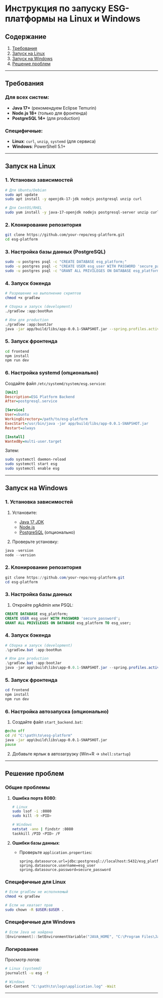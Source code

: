 # Инструкция по запуску ESG-платформы на Linux и Windows

## Содержание
1. [Требования](#требования)
2. [Запуск на Linux](#запуск-на-linux)
3. [Запуск на Windows](#запуск-на-windows)
4. [Решение проблем](#решение-проблем)

---

## Требования

### Для всех систем:
- **Java 17+** (рекомендуем Eclipse Temurin)
- **Node.js 18+** (только для фронтенда)
- **PostgreSQL 14+** (для production)

### Специфичные:
- **Linux**: `curl`, `unzip`, `systemd` (для сервиса)
- **Windows**: PowerShell 5.1+

---

## Запуск на Linux

### 1. Установка зависимостей

```bash
# Для Ubuntu/Debian
sudo apt update
sudo apt install -y openjdk-17-jdk nodejs postgresql unzip curl

# Для CentOS/RHEL
sudo yum install -y java-17-openjdk nodejs postgresql-server unzip curl
```

### 2. Клонирование репозитория

```bash
git clone https://github.com/your-repo/esg-platform.git
cd esg-platform
```

### 3. Настройка базы данных (PostgreSQL)

```bash
sudo -u postgres psql -c "CREATE DATABASE esg_platform;"
sudo -u postgres psql -c "CREATE USER esg_user WITH PASSWORD 'secure_password';"
sudo -u postgres psql -c "GRANT ALL PRIVILEGES ON DATABASE esg_platform TO esg_user;"
```

### 4. Запуск бэкенда

```bash
# Разрешение на выполнение скриптов
chmod +x gradlew

# Сборка и запуск (development)
./gradlew :app:bootRun

# Или для production
./gradlew :app:bootJar
java -jar app/build/libs/app-0.0.1-SNAPSHOT.jar --spring.profiles.active=prod
```

### 5. Запуск фронтенда

```bash
cd frontend
npm install
npm run dev
```

### 6. Настройка systemd (опционально)

Создайте файл `/etc/systemd/system/esg.service`:
```ini
[Unit]
Description=ESG Platform Backend
After=postgresql.service

[Service]
User=ubuntu
WorkingDirectory=/path/to/esg-platform
ExecStart=/usr/bin/java -jar app/build/libs/app-0.0.1-SNAPSHOT.jar
Restart=always

[Install]
WantedBy=multi-user.target
```

Затем:
```bash
sudo systemctl daemon-reload
sudo systemctl start esg
sudo systemctl enable esg
```

---

## Запуск на Windows

### 1. Установка зависимостей

1. Установите:
   - [Java 17 JDK](https://adoptium.net/temurin/releases/)
   - [Node.js](https://nodejs.org/)
   - [PostgreSQL](https://www.postgresql.org/download/windows/) (опционально)

2. Проверьте установку:
```powershell
java -version
node --version
```

### 2. Клонирование репозитория

```powershell
git clone https://github.com/your-repo/esg-platform.git
cd esg-platform
```

### 3. Настройка базы данных

1. Откройте pgAdmin или PSQL:
```sql
CREATE DATABASE esg_platform;
CREATE USER esg_user WITH PASSWORD 'secure_password';
GRANT ALL PRIVILEGES ON DATABASE esg_platform TO esg_user;
```

### 4. Запуск бэкенда

```powershell
# Сборка и запуск (development)
.\gradlew.bat :app:bootRun

# Или для production
.\gradlew.bat :app:bootJar
java -jar app\build\libs\app-0.0.1-SNAPSHOT.jar --spring.profiles.active=prod
```

### 5. Запуск фронтенда

```powershell
cd frontend
npm install
npm run dev
```

### 6. Настройка автозапуска (опционально)

1. Создайте файл `start_backend.bat`:
```bat
@echo off
cd /d "C:\path\to\esg-platform"
java -jar app\build\libs\app-0.0.1-SNAPSHOT.jar
pause
```

2. Добавьте ярлык в автозагрузку (Win+R → `shell:startup`)

---

## Решение проблем

### Общие проблемы
1. **Ошибка порта 8080**:
   ```bash
   # Linux
   sudo lsof -i :8080
   sudo kill -9 <PID>

   # Windows
   netstat -ano | findstr :8080
   taskkill /PID <PID> /F
   ```

2. **Ошибки базы данных**:
   - Проверьте `application.properties`:
     ```properties
     spring.datasource.url=jdbc:postgresql://localhost:5432/esg_platform
     spring.datasource.username=esg_user
     spring.datasource.password=secure_password
     ```

### Специфичные для Linux
```bash
# Если gradlew не исполняемый
chmod +x gradlew

# Если не хватает прав
sudo chown -R $USER:$USER .
```

### Специфичные для Windows
```powershell
# Если Java не найдена
[Environment]::SetEnvironmentVariable("JAVA_HOME", "C:\Program Files\Java\jdk-17", "Machine")
```

### Логирование
Просмотр логов:
```bash
# Linux (systemd)
journalctl -u esg -f

# Windows
Get-Content "C:\path\to\logs\application.log" -Wait
```

---

